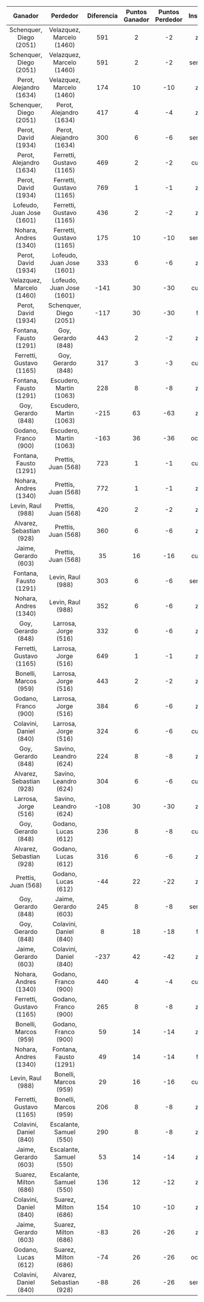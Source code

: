 |          Ganador          |         Perdedor          |  Diferencia  |  Puntos Ganador  |  Puntos Perdedor  |  Instancia  |  Categoría  |  Factor  |
|:-------------------------:|:-------------------------:|:------------:|:----------------:|:-----------------:|:-----------:|:-----------:|:--------:|
|  Schenquer, Diego (2051)  | Velazquez, Marcelo (1460) |     591      |        2         |        -2         |    zona     |   primera   |    1     |
|  Schenquer, Diego (2051)  | Velazquez, Marcelo (1460) |     591      |        2         |        -2         |  semifinal  |   primera   |    1     |
|  Perot, Alejandro (1634)  | Velazquez, Marcelo (1460) |     174      |        10        |        -10        |    zona     |   primera   |    1     |
|  Schenquer, Diego (2051)  |  Perot, Alejandro (1634)  |     417      |        4         |        -4         |    zona     |   primera   |    1     |
|    Perot, David (1934)    |  Perot, Alejandro (1634)  |     300      |        6         |        -6         |  semifinal  |   primera   |    1     |
|  Perot, Alejandro (1634)  | Ferretti, Gustavo (1165)  |     469      |        2         |        -2         |   cuartos   |   primera   |   0.5    |
|    Perot, David (1934)    | Ferretti, Gustavo (1165)  |     769      |        1         |        -1         |    zona     |   primera   |   0.5    |
| Lofeudo, Juan Jose (1601) | Ferretti, Gustavo (1165)  |     436      |        2         |        -2         |    zona     |   primera   |   0.5    |
|   Nohara, Andres (1340)   | Ferretti, Gustavo (1165)  |     175      |        10        |        -10        |  semifinal  |   segunda   |    1     |
|    Perot, David (1934)    | Lofeudo, Juan Jose (1601) |     333      |        6         |        -6         |    zona     |   primera   |    1     |
| Velazquez, Marcelo (1460) | Lofeudo, Juan Jose (1601) |     -141     |        30        |        -30        |   cuartos   |   primera   |    1     |
|    Perot, David (1934)    |  Schenquer, Diego (2051)  |     -117     |        30        |        -30        |    final    |   primera   |    1     |
|  Fontana, Fausto (1291)   |    Goy, Gerardo (848)     |     443      |        2         |        -2         |    zona     |   segunda   |   0.5    |
| Ferretti, Gustavo (1165)  |    Goy, Gerardo (848)     |     317      |        3         |        -3         |   cuartos   |   segunda   |   0.5    |
|  Fontana, Fausto (1291)   |  Escudero, Martin (1063)  |     228      |        8         |        -8         |    zona     |   segunda   |    1     |
|    Goy, Gerardo (848)     |  Escudero, Martin (1063)  |     -215     |        63        |        -63        |    zona     |   segunda   |   1.5    |
|   Godano, Franco (900)    |  Escudero, Martin (1063)  |     -163     |        36        |        -36        |   octavos   |   segunda   |    1     |
|  Fontana, Fausto (1291)   |    Prettis, Juan (568)    |     723      |        1         |        -1         |   cuartos   |   segunda   |   0.5    |
|   Nohara, Andres (1340)   |    Prettis, Juan (568)    |     772      |        1         |        -1         |    zona     |   segunda   |   0.5    |
|     Levin, Raul (988)     |    Prettis, Juan (568)    |     420      |        2         |        -2         |    zona     |   segunda   |   0.5    |
| Alvarez, Sebastian (928)  |    Prettis, Juan (568)    |     360      |        6         |        -6         |    zona     |   tercera   |    1     |
|   Jaime, Gerardo (603)    |    Prettis, Juan (568)    |      35      |        16        |        -16        |   cuartos   |   tercera   |    1     |
|  Fontana, Fausto (1291)   |     Levin, Raul (988)     |     303      |        6         |        -6         |  semifinal  |   segunda   |    1     |
|   Nohara, Andres (1340)   |     Levin, Raul (988)     |     352      |        6         |        -6         |    zona     |   segunda   |    1     |
|    Goy, Gerardo (848)     |   Larrosa, Jorge (516)    |     332      |        6         |        -6         |    zona     |   tercera   |    1     |
| Ferretti, Gustavo (1165)  |   Larrosa, Jorge (516)    |     649      |        1         |        -1         |    zona     |   segunda   |   0.5    |
|   Bonelli, Marcos (959)   |   Larrosa, Jorge (516)    |     443      |        2         |        -2         |    zona     |   segunda   |   0.5    |
|   Godano, Franco (900)    |   Larrosa, Jorge (516)    |     384      |        6         |        -6         |    zona     |   segunda   |    1     |
|  Colavini, Daniel (840)   |   Larrosa, Jorge (516)    |     324      |        6         |        -6         |   cuartos   |   tercera   |    1     |
|    Goy, Gerardo (848)     |   Savino, Leandro (624)   |     224      |        8         |        -8         |    zona     |   tercera   |    1     |
| Alvarez, Sebastian (928)  |   Savino, Leandro (624)   |     304      |        6         |        -6         |   cuartos   |   tercera   |    1     |
|   Larrosa, Jorge (516)    |   Savino, Leandro (624)   |     -108     |        30        |        -30        |    zona     |   tercera   |    1     |
|    Goy, Gerardo (848)     |    Godano, Lucas (612)    |     236      |        8         |        -8         |   cuartos   |   tercera   |    1     |
| Alvarez, Sebastian (928)  |    Godano, Lucas (612)    |     316      |        6         |        -6         |    zona     |   tercera   |    1     |
|    Prettis, Juan (568)    |    Godano, Lucas (612)    |     -44      |        22        |        -22        |    zona     |   tercera   |    1     |
|    Goy, Gerardo (848)     |   Jaime, Gerardo (603)    |     245      |        8         |        -8         |  semifinal  |   tercera   |    1     |
|    Goy, Gerardo (848)     |  Colavini, Daniel (840)   |      8       |        18        |        -18        |    final    |   tercera   |    1     |
|   Jaime, Gerardo (603)    |  Colavini, Daniel (840)   |     -237     |        42        |        -42        |    zona     |   tercera   |    1     |
|   Nohara, Andres (1340)   |   Godano, Franco (900)    |     440      |        4         |        -4         |   cuartos   |   segunda   |    1     |
| Ferretti, Gustavo (1165)  |   Godano, Franco (900)    |     265      |        8         |        -8         |    zona     |   segunda   |    1     |
|   Bonelli, Marcos (959)   |   Godano, Franco (900)    |      59      |        14        |        -14        |    zona     |   segunda   |    1     |
|   Nohara, Andres (1340)   |  Fontana, Fausto (1291)   |      49      |        14        |        -14        |    final    |   segunda   |    1     |
|     Levin, Raul (988)     |   Bonelli, Marcos (959)   |      29      |        16        |        -16        |   cuartos   |   segunda   |    1     |
| Ferretti, Gustavo (1165)  |   Bonelli, Marcos (959)   |     206      |        8         |        -8         |    zona     |   segunda   |    1     |
|  Colavini, Daniel (840)   |  Escalante, Samuel (550)  |     290      |        8         |        -8         |    zona     |   tercera   |    1     |
|   Jaime, Gerardo (603)    |  Escalante, Samuel (550)  |      53      |        14        |        -14        |    zona     |   tercera   |    1     |
|   Suarez, Milton (686)    |  Escalante, Samuel (550)  |     136      |        12        |        -12        |    zona     |   tercera   |    1     |
|  Colavini, Daniel (840)   |   Suarez, Milton (686)    |     154      |        10        |        -10        |    zona     |   tercera   |    1     |
|   Jaime, Gerardo (603)    |   Suarez, Milton (686)    |     -83      |        26        |        -26        |    zona     |   tercera   |    1     |
|    Godano, Lucas (612)    |   Suarez, Milton (686)    |     -74      |        26        |        -26        |   octavos   |   tercera   |    1     |
|  Colavini, Daniel (840)   | Alvarez, Sebastian (928)  |     -88      |        26        |        -26        |  semifinal  |   tercera   |    1     |